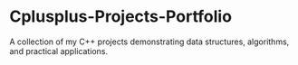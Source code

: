 # Cplusplus-Projects-Portfolio
A collection of my C++ projects demonstrating data structures, algorithms, and practical applications.
